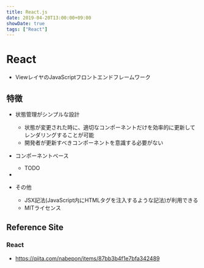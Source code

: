 ```yaml
---
title: React.js
date: 2019-04-20T13:00:00+09:00
showDate: true
tags: ["React"]
---
```


# React
- ViewレイヤのJavaScriptフロントエンドフレームワーク

## 特徴
- 状態管理がシンプルな設計
  - 状態が変更された時に、適切なコンポーネントだけを効率的に更新してレンダリングすることが可能
  - 開発者が更新すべきコンポーネントを意識する必要がない

- コンポーネントベース
  - TODO
-
- その他
  - JSX記法(JavaScript内にHTMLタグを注入するような記法)が利用できる
  - MITライセンス

## Reference Site
### React
- https://qiita.com/nabepon/items/87bb3b4f1e7bfa342489
